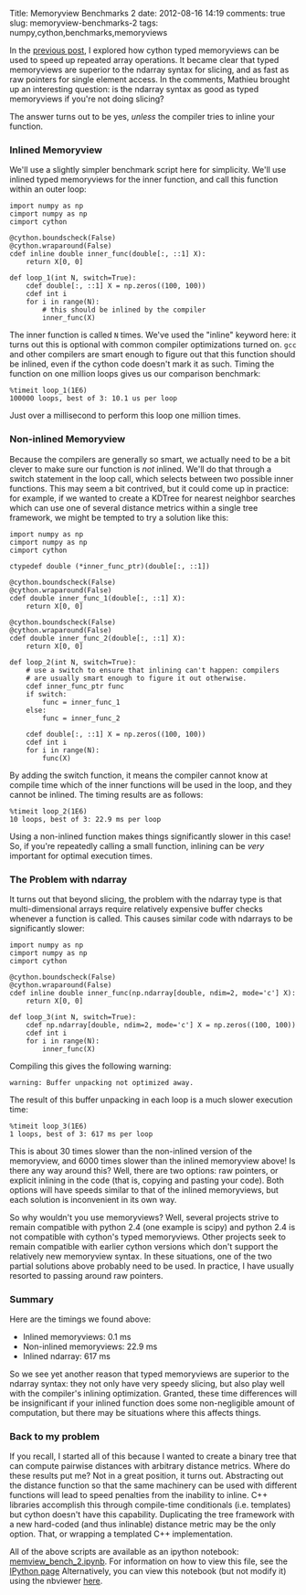 Title: Memoryview Benchmarks 2
date: 2012-08-16 14:19
comments: true
slug: memoryview-benchmarks-2
tags: numpy,cython,benchmarks,memoryviews

<!-- PELICAN_BEGIN_SUMMARY -->
In the [previous post](/blog/2012/08/08/memoryview-benchmarks/), I explored
how cython typed memoryviews can be used to speed up repeated array
operations.  It became clear that typed memoryviews are superior to
the ndarray syntax for slicing, and as fast as raw pointers for single
element access.  In the comments, Mathieu brought up an interesting
question: is the ndarray syntax as good as typed memoryviews if you're
not doing slicing?

The answer turns out to be yes, *unless* the compiler tries to inline your
function.

<!-- PELICAN_END_SUMMARY -->

### Inlined Memoryview ###

We'll use a slightly simpler benchmark script here for simplicity.  We'll
use inlined typed memoryviews for the inner function, and call this function
within an outer loop:

``` cython
import numpy as np
cimport numpy as np
cimport cython

@cython.boundscheck(False)
@cython.wraparound(False)
cdef inline double inner_func(double[:, ::1] X):
    return X[0, 0]

def loop_1(int N, switch=True):
    cdef double[:, ::1] X = np.zeros((100, 100))
    cdef int i
    for i in range(N):
        # this should be inlined by the compiler
        inner_func(X)
```

The inner function is called `N` times.  We've used the "inline" keyword here:
it turns out this is optional with common compiler optimizations turned on.
`gcc` and other compilers are smart enough to figure out that this function
should be inlined, even if the cython code doesn't mark it as such.  Timing
the function on one million loops gives us our comparison benchmark:

    %timeit loop_1(1E6)
    100000 loops, best of 3: 10.1 us per loop

Just over a millisecond to perform this loop one million times.

### Non-inlined Memoryview ###
Because the compilers are generally so smart, we actually need to be a bit
clever to make sure our function is *not* inlined.  We'll do that through
a switch statement in the loop call, which selects between two possible
inner functions.  This may seem a bit contrived, but it could come up
in practice: for example, if we wanted to create a KDTree for nearest neighbor
searches which can use one of several distance metrics within a single tree
framework, we might be tempted to try a solution like this:

``` cython
import numpy as np
cimport numpy as np
cimport cython

ctypedef double (*inner_func_ptr)(double[:, ::1])

@cython.boundscheck(False)
@cython.wraparound(False)
cdef double inner_func_1(double[:, ::1] X):
    return X[0, 0]

@cython.boundscheck(False)
@cython.wraparound(False)
cdef double inner_func_2(double[:, ::1] X):
    return X[0, 0]

def loop_2(int N, switch=True):
    # use a switch to ensure that inlining can't happen: compilers
    # are usually smart enough to figure it out otherwise.
    cdef inner_func_ptr func
    if switch:
        func = inner_func_1
    else:
        func = inner_func_2
        
    cdef double[:, ::1] X = np.zeros((100, 100))
    cdef int i
    for i in range(N):
        func(X)
```
By adding the switch function, it means the compiler cannot know at compile
time which of the inner functions will be used in the loop, and they
cannot be inlined.  The timing results are as follows:

    %timeit loop_2(1E6)
    10 loops, best of 3: 22.9 ms per loop

Using a non-inlined function makes things significantly slower in this case!
So, if you're repeatedly calling a small function, inlining can be *very*
important for optimal execution times.

### The Problem with ndarray ###
It turns out that beyond slicing, the problem with the ndarray type is that
multi-dimensional arrays require relatively expensive buffer checks whenever
a function is called.  This causes similar code with ndarrays to be
significantly slower:

``` cython
import numpy as np
cimport numpy as np
cimport cython

@cython.boundscheck(False)
@cython.wraparound(False)
cdef inline double inner_func(np.ndarray[double, ndim=2, mode='c'] X):
    return X[0, 0]

def loop_3(int N, switch=True):
    cdef np.ndarray[double, ndim=2, mode='c'] X = np.zeros((100, 100))
    cdef int i
    for i in range(N):
        inner_func(X)
```
Compiling this gives the following warning:

    warning: Buffer unpacking not optimized away.

The result of this buffer unpacking in each loop is a much slower execution
time:

    %timeit loop_3(1E6)
    1 loops, best of 3: 617 ms per loop

This is about 30 times slower than the non-inlined version of the memoryview,
and 6000 times slower than the inlined memoryview above!
Is there any way around this?
Well, there are two options: raw pointers, or explicit inlining in the
code (that is, copying and pasting your code).  Both options will have
speeds similar to that of the inlined memoryviews, but each solution
is inconvenient in its own way.

So why wouldn't you use memoryviews?  Well, several projects strive to
remain compatible with python 2.4 (one example is scipy) and python 2.4 is
not compatible with cython's typed memoryviews.  Other projects seek to
remain compatible with earlier cython versions which don't support
the relatively new memoryview syntax.
In these situations, one of the two partial solutions above
probably need to be used.  In practice, I have usually resorted to passing
around raw pointers.

### Summary ###
Here are the timings we found above:

- Inlined memoryviews: 0.1 ms
- Non-inlined memoryviews: 22.9 ms
- Inlined ndarray: 617 ms

So we see yet another reason that typed memoryviews are superior to
the ndarray syntax: they not only have very speedy slicing, but also
play well with the compiler's inlining optimization.  Granted, these
time differences will be insignificant if your inlined function does
some non-negligible amount of computation, but there may be situations
where this affects things.

### Back to my problem ###
If you recall, I started all of this because I wanted to create a binary tree
that can compute pairwise distances with arbitrary distance metrics.  Where
do these results put me?  Not in a great position, it turns out.  Abstracting
out the distance function so that the same machinery can be used with
different functions will lead to speed penalties from the inability to inline.
C++ libraries accomplish this through compile-time conditionals (i.e. templates)
but cython doesn't have this capability.  Duplicating the tree
framework with a new hard-coded (and thus inlinable) distance metric may
be the only option.  That, or wrapping a templated C++ implementation.

All of the above scripts are available as an ipython
notebook: [memview_bench_2.ipynb](/downloads/notebooks/memview_bench_2.ipynb).
For information on how to view this file, see the
[IPython page](http://ipython.org/ipython-doc/dev/interactive/htmlnotebook.html)
Alternatively, you can view this notebook (but not modify it) using the
nbviewer [here](http://nbviewer.ipython.org/url/jakevdp.github.com/downloads/notebooks/memview_bench_2.ipynb).